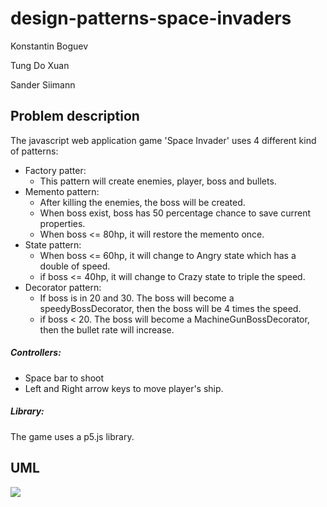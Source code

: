 # design-patterns-space-invaders

Konstantin Boguev

Tung Do Xuan

Sander Siimann

## Problem description

The javascript web application game 'Space Invader' uses 4 different kind of patterns:

* Factory patter: 
  * This pattern will create enemies, player, boss and bullets.
* Memento pattern: 
  * After killing the enemies, the boss will be created. 
  * When boss exist, boss has 50 percentage chance to save current properties.
  * When boss <= 80hp, it will restore the memento once.
* State pattern:
  * When boss <= 60hp, it will change to Angry state which has a double of speed.
  * if boss <= 40hp, it will change to Crazy state to triple the speed.
* Decorator pattern: 
  * If boss is in 20 and 30. The boss will become a speedyBossDecorator, then the boss will be 4 times the speed.
  * if boss < 20. The boss will become a MachineGunBossDecorator, then the bullet rate will increase.

##### Controllers:

* Space bar to shoot
* Left and Right arrow keys to move player's ship.

##### Library:

The game uses a p5.js library.

## UML

![](https://i.imgur.com/XbdlFRV.png)
